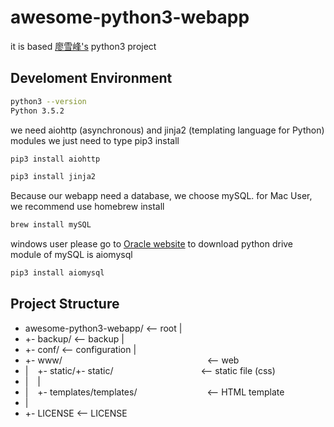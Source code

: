 # awesome-python3-webapp

it is based [廖雪峰's](http://http://www.liaoxuefeng.com/wiki/0014316089557264a6b348958f449949df42a6d3a2e542c000) python3 project

## Develoment Environment

```bash
python3 --version
Python 3.5.2
```

we need aiohttp (asynchronous) and jinja2 (templating language for Python) modules
we just need to type pip3 install

```bash
pip3 install aiohttp
```

```bash
pip3 install jinja2
```

Because our webapp need a database, we choose mySQL. for Mac User, we recommend use homebrew install
```bash
brew install mySQL
```
windows user please go to [Oracle website](http://dev.mysql.com/downloads/mysql/5.6.html) to download
python drive module of mySQL is aiomysql
```bash
pip3 install aiomysql
```

## Project Structure

* awesome-python3-webapp/  <-- root
|
* +- backup/               <-- backup
|
* +- conf/                 <-- configuration
|
* +- www/ &emsp;&emsp;&emsp;&emsp;&emsp;&emsp;&emsp;&emsp;&emsp;&emsp;&emsp;&emsp;&emsp;&emsp; &emsp;&emsp;<-- web
* | &ensp;  +- static/+- static/&emsp;&emsp;&emsp;&emsp;&emsp;&emsp;&emsp;&emsp;&emsp;&emsp;<-- static file (css)
* | &ensp;  |
* | &ensp;  +- templates/templates/&emsp;&emsp;&emsp;&emsp;&emsp;&emsp;&emsp;&emsp;<-- HTML template
* |
* +- LICENSE               <-- LICENSE
